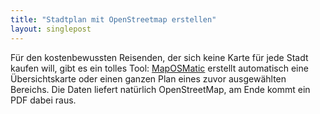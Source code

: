 ```yaml
---
title: "Stadtplan mit OpenStreetmap erstellen"
layout: singlepost
---
```


Für den kostenbewussten Reisenden, der sich keine Karte für jede Stadt kaufen will, gibt es ein tolles Tool: [MapOSMatic](http://maposmatic.org/) erstellt automatisch eine Übersichtskarte oder einen ganzen Plan eines zuvor ausgewählten Bereichs. Die Daten liefert natürlich OpenStreetMap, am Ende kommt ein PDF dabei raus.